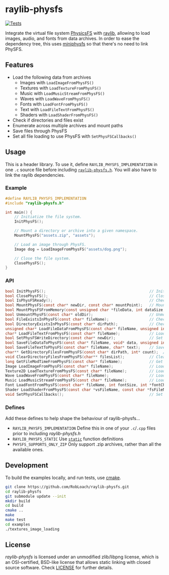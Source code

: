 # raylib-physfs

[![Tests](https://github.com/RobLoach/raylib-physfs/actions/workflows/Tests.yml/badge.svg)](https://github.com/RobLoach/raylib-physfs/actions/workflows/Tests.yml)

Integrate the virtual file system [PhysicsFS](https://icculus.org/physfs/) with [raylib](https://www.raylib.com/), allowing to load images, audio, and fonts from data archives. In order to ease the dependency tree, this uses [miniphysfs](https://github.com/edubart/miniphysfs) so that there's no need to link PhySFS.

## Features

- Load the following data from archives
    - Images with `LoadImageFromPhysFS()`
    - Textures with `LoadTextureFromPhysFS()`
    - Music with `LoadMusicStreamFromPhysFS()`
    - Waves with `LoadWaveFromPhysFS()`
    - Fonts with `LoadFontFromPhysFS()`
    - Text with `LoadFileTextFromPhysFS()`
    - Shaders with `LoadShaderFromPhysFS()`
- Check if directories and files exist
- Enumerate across multiple archives and mount paths
- Save files through PhysFS
- Set all file loading to use PhysFS with `SetPhysFSCallbacks()`

## Usage

This is a header library. To use it, define `RAYLIB_PHYSFS_IMPLEMENTATION` in one `.c` source file before including [`raylib-physfs.h`](include/raylib-physfs.h). You will also have to link the raylib dependencies.

### Example

``` c
#define RAYLIB_PHYSFS_IMPLEMENTATION
#include "raylib-physfs.h"

int main() {
    // Initiatize the file system.
    InitPhysFS();

    // Mount a directory or archive into a given namespace.
    MountPhysFS("assets.zip", "assets");

    // Load an image through PhysFS.
    Image dog = LoadImageFromPhysFS("assets/dog.png");

    // Close the file system.
    ClosePhysFS();
}
```

### API

``` c
bool InitPhysFS();                                              // Initialize the PhysFS file system
bool ClosePhysFS();                                             // Close the PhysFS file system
bool IsPhysFSReady();                                           // Check if PhysFS has been initialized successfully
bool MountPhysFS(const char* newDir, const char* mountPoint);   // Mount the given directory or archive as a mount point
bool MountPhysFSFromMemory(const unsigned char *fileData, int dataSize, const char* newDir, const char* mountPoint);  // Mount the given file data as a mount point
bool UnmountPhysFS(const char* oldDir);                         // Unmounts the given directory
bool FileExistsInPhysFS(const char* fileName);                  // Check if the given file exists in PhysFS
bool DirectoryExistsInPhysFS(const char* dirPath);              // Check if the given directory exists in PhysFS
unsigned char* LoadFileDataFromPhysFS(const char* fileName, unsigned int* bytesRead);  // Load a data buffer from PhysFS (memory should be freed)
char* LoadFileTextFromPhysFS(const char* fileName);             // Load text from a file (memory should be freed)
bool SetPhysFSWriteDirectory(const char* newDir);               // Set the base directory where PhysFS should write files to (defaults to the current working directory)
bool SaveFileDataToPhysFS(const char* fileName, void* data, unsigned int bytesToWrite);  // Save the given file data in PhysFS
bool SaveFileTextToPhysFS(const char* fileName, char* text);    // Save the given file text in PhysFS
char** GetDirectoryFilesFromPhysFS(const char* dirPath, int* count);  // Get filenames in a directory path (memory should be freed)
void ClearDirectoryFilesFromPhysFS(char** filesList);           // Clear directory files paths buffers (free memory)
long GetFileModTimeFromPhysFS(const char* fileName);            // Get file modification time (last write time) from PhysFS
Image LoadImageFromPhysFS(const char* fileName);                // Load an image from PhysFS
Texture2D LoadTextureFromPhysFS(const char* fileName);          // Load a texture from PhysFS
Wave LoadWaveFromPhysFS(const char* fileName);                  // Load wave data from PhysFS
Music LoadMusicStreamFromPhysFS(const char* fileName);          // Load music data from PhysFS
Font LoadFontFromPhysFS(const char* fileName, int fontSize, int *fontChars, int charsCount);  // Load a font from PhysFS
Shader LoadShaderFromPhysFS(const char *vsFileName, const char *fsFileName);  // Load shader from PhysFS
void SetPhysFSCallbacks();                                      // Set the raylib file loader/saver callbacks to use PhysFS
```

### Defines

Add these defines to help shape the behaviour of raylib-physfs...

- `RAYLIB_PHYSFS_IMPLEMENTATION` Define this in one of your `.c`/`.cpp` files prior to including *raylib-physfs.h*
- `RAYLIB_PHYSFS_STATIC` Use [`static`](https://en.wikipedia.org/wiki/Static_(keyword)) function definitions
- `PHYSFS_SUPPORTS_ONLY_ZIP` Only support .zip archives, rather than all the available ones.

## Development

To build the examples locally, and run tests, use [cmake](https://cmake.org/).

``` bash
git clone https://github.com/RobLoach/raylib-physfs.git
cd raylib-physfs
git submodule update --init
mkdir build
cd build
cmake ..
make
make test
cd examples
./textures_image_loading
```

## License

*raylib-physfs* is licensed under an unmodified zlib/libpng license, which is an OSI-certified, BSD-like license that allows static linking with closed source software. Check [LICENSE](LICENSE) for further details.
